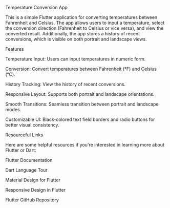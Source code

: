 Temperature Conversion App

This is a simple Flutter application for converting temperatures between Fahrenheit and Celsius. The app allows users to input a temperature, select the conversion direction (Fahrenheit to Celsius or vice versa), and view the converted result. Additionally, the app stores a history of recent conversions, which is visible on both portrait and landscape views.

Features

Temperature Input: Users can input temperatures in numeric form.

Conversion: Convert temperatures between Fahrenheit (°F) and Celsius (°C).

History Tracking: View the history of recent conversions.

Responsive Layout: Supports both portrait and landscape orientations.

Smooth Transitions: Seamless transition between portrait and landscape modes.

Customizable UI: Black-colored text field borders and radio buttons for better visual consistency.

Resourceful Links

Here are some helpful resources if you're interested in learning more about Flutter or Dart:

Flutter Documentation

Dart Language Tour

Material Design for Flutter

Responsive Design in Flutter

Flutter GitHub Repository

